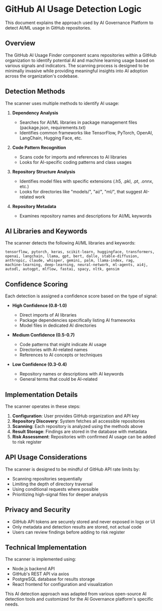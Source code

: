 # GitHub AI Usage Detection Logic

This document explains the approach used by AI Governance Platform to detect AI/ML usage in GitHub repositories.

## Overview

The GitHub AI Usage Finder component scans repositories within a GitHub organization to identify potential AI and machine learning usage based on various signals and indicators. The scanning process is designed to be minimally invasive while providing meaningful insights into AI adoption across the organization's codebase.

## Detection Methods

The scanner uses multiple methods to identify AI usage:

1. **Dependency Analysis**
   - Searches for AI/ML libraries in package management files (package.json, requirements.txt)
   - Identifies common frameworks like TensorFlow, PyTorch, OpenAI, LangChain, Hugging Face, etc.

2. **Code Pattern Recognition**
   - Scans code for imports and references to AI libraries
   - Looks for AI-specific coding patterns and class usages

3. **Repository Structure Analysis**
   - Identifies model files with specific extensions (.h5, .pkl, .pt, .onnx, etc.)
   - Looks for directories like "models/", "ai/", "ml/", that suggest AI-related work

4. **Repository Metadata**
   - Examines repository names and descriptions for AI/ML keywords

## AI Libraries and Keywords

The scanner detects the following AI/ML libraries and keywords:

```
tensorflow, pytorch, keras, scikit-learn, huggingface, transformers,
openai, langchain, llama, gpt, bert, dalle, stable-diffusion,
anthropic, claude, whisper, gemini, palm, llama-index, rag,
machine-learning, deep-learning, neural-network, ml-agents, ai4j,
autodl, autogpt, mlflow, fastai, spacy, nltk, gensim
```

## Confidence Scoring

Each detection is assigned a confidence score based on the type of signal:

- **High Confidence (0.8-1.0)**
  - Direct imports of AI libraries
  - Package dependencies specifically listing AI frameworks
  - Model files in dedicated AI directories

- **Medium Confidence (0.5-0.7)**
  - Code patterns that might indicate AI usage
  - Directories with AI-related names
  - References to AI concepts or techniques

- **Low Confidence (0.3-0.4)**
  - Repository names or descriptions with AI keywords
  - General terms that could be AI-related

## Implementation Details

The scanner operates in these steps:

1. **Configuration**: User provides GitHub organization and API key
2. **Repository Discovery**: System fetches all accessible repositories
3. **Scanning**: Each repository is analyzed using the methods above
4. **Result Storage**: Findings are stored in the database with metadata
5. **Risk Assessment**: Repositories with confirmed AI usage can be added to risk register

## API Usage Considerations

The scanner is designed to be mindful of GitHub API rate limits by:
- Scanning repositories sequentially
- Limiting the depth of directory traversal
- Using conditional requests where possible
- Prioritizing high-signal files for deeper analysis

## Privacy and Security

- GitHub API tokens are securely stored and never exposed in logs or UI
- Only metadata and detection results are stored, not actual code
- Users can review findings before adding to risk register

## Technical Implementation

The scanner is implemented using:
- Node.js backend API
- GitHub's REST API via axios
- PostgreSQL database for results storage
- React frontend for configuration and visualization

This AI detection approach was adapted from various open-source AI detection tools and customized for the AI Governance platform's specific needs.
